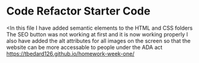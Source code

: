 # Code Refactor Starter Code
<In this file I have added semantic elements to the HTML and CSS folders
The SEO button was not working at first and it is now working properly
I also have added the alt attributes for all images on the screen so that the website can be more accessable to people under the ADA act
https://tbedard126.github.io/homework-week-one/
    